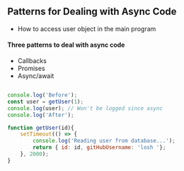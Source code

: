 ## Patterns for Dealing with Async Code

- How to access user object in the main program

#### Three patterns to deal with async code
- Callbacks
- Promises
- Async/await

```js

console.log('Before');
const user = getUser(1);
console.log(user); // Won't be logged since async 
console.log('After');

function getUser(id){
    setTimeout(() => {
        console.log('Reading user from database...');
        return { id: id, gitHubUsername: 'losh '};
    }, 2000);
}